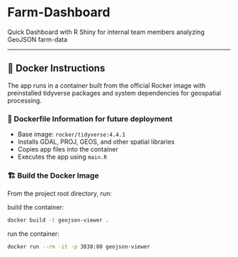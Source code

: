 # Farm-Dashboard
Quick Dashboard with R Shiny for internal team members analyzing GeoJSON farm-data

---

## 🐳 Docker Instructions

The app runs in a container built from the official Rocker image with preinstalled tidyverse packages and system dependencies for geospatial processing.

### 🔧 Dockerfile Information for future deployment

- Base image: `rocker/tidyverse:4.4.1`
- Installs GDAL, PROJ, GEOS, and other spatial libraries
- Copies app files into the container
- Executes the app using `main.R`

### 🏗️ Build the Docker Image

From the project root directory, run:

build the container:
```bash
docker build -t geojson-viewer .
```

run the container:
```bash
docker run --rm -it -p 3838:80 geojson-viewer
```
